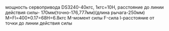 мощность сервопривода DS3240-40кгс, 1кгс=10Н, расстояние до линии действия силы- 170мм(точно-176,777мм)(длина рычага-250мм)
M=Fl=400*0.17=68Н=6.8кгс 
M-момент силы F-сила l-расстояние от точки до линии действия силы
